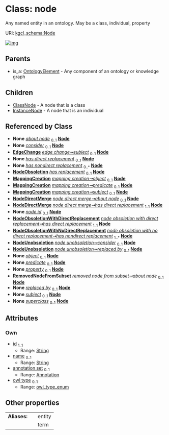 
# Class: node


Any named entity in an ontology. May be a class, individual, property

URI: [kgcl_schema:Node](https://w3id.org/kgcl-schema/Node)


[![img](https://yuml.me/diagram/nofunky;dir:TB/class/[RemovedNodeFromSubset],[OntologyElement],[NodeUnobsoletion],[NodeObsoletionWithNoDirectReplacement],[NodeObsoletionWithDirectReplacement],[NodeObsoletion],[NodeDirectMerge],[Annotation]<annotation%20set%200..1-++[Node&#124;id:string;name:string%20%3F;owl_type:owl_type_enum%20%3F],[NodeChange]-%20about%20node%200..1>[Node],[EdgeChange]-%20subject%200..1>[Node],[NodeObsoletion]-%20has%20direct%20replacement%200..1>[Node],[NodeObsoletion]-%20has%20nondirect%20replacement%200..*>[Node],[MappingCreation]-%20object%200..1>[Node],[MappingCreation]-%20predicate%200..1>[Node],[MappingCreation]-%20subject%200..1>[Node],[NodeDirectMerge]-%20about%20node%200..1>[Node],[NodeDirectMerge]-%20has%20direct%20replacement%201..1>[Node],[NodeCreation]-%20node%20id%200..1>[Node],[NodeObsoletionWithDirectReplacement]-%20has%20direct%20replacement%201..1>[Node],[NodeObsoletionWithNoDirectReplacement]-%20has%20nondirect%20replacement%201..*>[Node],[NodeUnobsoletion]-%20consider%200..1>[Node],[NodeUnobsoletion]-%20replaced%20by%200..1>[Node],[EdgeCreation]-%20object%200..1>[Node],[EdgeDeletion]-%20object%200..1>[Node],[EdgeObsoletion]-%20object%200..1>[Node],[MappingCreation]-%20object(i)%200..1>[Node],[Edge]-%20object%200..1>[Node],[EdgeCreation]-%20predicate%200..1>[Node],[EdgeDeletion]-%20predicate%200..1>[Node],[EdgeObsoletion]-%20predicate%200..1>[Node],[MappingCreation]-%20predicate(i)%200..1>[Node],[Edge]-%20predicate%200..1>[Node],[PropertyValue]-%20property%200..1>[Node],[Annotation]-%20property(i)%200..1>[Node],[RemovedNodeFromSubset]-%20about%20node%200..1>[Node],[EdgeCreation]-%20subject%200..1>[Node],[EdgeDeletion]-%20subject%200..1>[Node],[EdgeObsoletion]-%20subject%200..1>[Node],[MappingCreation]-%20subject(i)%200..1>[Node],[Edge]-%20subject%200..1>[Node],[ClassCreation]-%20superclass%200..1>[Node],[Node]^-[InstanceNode],[Node]^-[ClassNode],[OntologyElement]^-[Node],[PropertyValue],[NodeCreation],[NodeChange],[MappingCreation],[InstanceNode],[EdgeObsoletion],[EdgeDeletion],[EdgeCreation],[EdgeChange],[Edge],[ClassNode],[ClassCreation],[Annotation])](https://yuml.me/diagram/nofunky;dir:TB/class/[RemovedNodeFromSubset],[OntologyElement],[NodeUnobsoletion],[NodeObsoletionWithNoDirectReplacement],[NodeObsoletionWithDirectReplacement],[NodeObsoletion],[NodeDirectMerge],[Annotation]<annotation%20set%200..1-++[Node&#124;id:string;name:string%20%3F;owl_type:owl_type_enum%20%3F],[NodeChange]-%20about%20node%200..1>[Node],[EdgeChange]-%20subject%200..1>[Node],[NodeObsoletion]-%20has%20direct%20replacement%200..1>[Node],[NodeObsoletion]-%20has%20nondirect%20replacement%200..*>[Node],[MappingCreation]-%20object%200..1>[Node],[MappingCreation]-%20predicate%200..1>[Node],[MappingCreation]-%20subject%200..1>[Node],[NodeDirectMerge]-%20about%20node%200..1>[Node],[NodeDirectMerge]-%20has%20direct%20replacement%201..1>[Node],[NodeCreation]-%20node%20id%200..1>[Node],[NodeObsoletionWithDirectReplacement]-%20has%20direct%20replacement%201..1>[Node],[NodeObsoletionWithNoDirectReplacement]-%20has%20nondirect%20replacement%201..*>[Node],[NodeUnobsoletion]-%20consider%200..1>[Node],[NodeUnobsoletion]-%20replaced%20by%200..1>[Node],[EdgeCreation]-%20object%200..1>[Node],[EdgeDeletion]-%20object%200..1>[Node],[EdgeObsoletion]-%20object%200..1>[Node],[MappingCreation]-%20object(i)%200..1>[Node],[Edge]-%20object%200..1>[Node],[EdgeCreation]-%20predicate%200..1>[Node],[EdgeDeletion]-%20predicate%200..1>[Node],[EdgeObsoletion]-%20predicate%200..1>[Node],[MappingCreation]-%20predicate(i)%200..1>[Node],[Edge]-%20predicate%200..1>[Node],[PropertyValue]-%20property%200..1>[Node],[Annotation]-%20property(i)%200..1>[Node],[RemovedNodeFromSubset]-%20about%20node%200..1>[Node],[EdgeCreation]-%20subject%200..1>[Node],[EdgeDeletion]-%20subject%200..1>[Node],[EdgeObsoletion]-%20subject%200..1>[Node],[MappingCreation]-%20subject(i)%200..1>[Node],[Edge]-%20subject%200..1>[Node],[ClassCreation]-%20superclass%200..1>[Node],[Node]^-[InstanceNode],[Node]^-[ClassNode],[OntologyElement]^-[Node],[PropertyValue],[NodeCreation],[NodeChange],[MappingCreation],[InstanceNode],[EdgeObsoletion],[EdgeDeletion],[EdgeCreation],[EdgeChange],[Edge],[ClassNode],[ClassCreation],[Annotation])

## Parents

 *  is_a: [OntologyElement](OntologyElement.md) - Any component of an ontology or knowledge graph

## Children

 * [ClassNode](ClassNode.md) - A node that is a class
 * [InstanceNode](InstanceNode.md) - A node that is an individual

## Referenced by Class

 *  **None** *[about node](about_node.md)*  <sub>0..1</sub>  **[Node](Node.md)**
 *  **None** *[consider](consider.md)*  <sub>0..1</sub>  **[Node](Node.md)**
 *  **[EdgeChange](EdgeChange.md)** *[edge change➞subject](edge_change_subject.md)*  <sub>0..1</sub>  **[Node](Node.md)**
 *  **None** *[has direct replacement](has_direct_replacement.md)*  <sub>0..1</sub>  **[Node](Node.md)**
 *  **None** *[has nondirect replacement](has_nondirect_replacement.md)*  <sub>0..\*</sub>  **[Node](Node.md)**
 *  **[NodeObsoletion](NodeObsoletion.md)** *[has replacement](has_replacement.md)*  <sub>0..1</sub>  **[Node](Node.md)**
 *  **[MappingCreation](MappingCreation.md)** *[mapping creation➞object](mapping_creation_object.md)*  <sub>0..1</sub>  **[Node](Node.md)**
 *  **[MappingCreation](MappingCreation.md)** *[mapping creation➞predicate](mapping_creation_predicate.md)*  <sub>0..1</sub>  **[Node](Node.md)**
 *  **[MappingCreation](MappingCreation.md)** *[mapping creation➞subject](mapping_creation_subject.md)*  <sub>0..1</sub>  **[Node](Node.md)**
 *  **[NodeDirectMerge](NodeDirectMerge.md)** *[node direct merge➞about node](node_direct_merge_about_node.md)*  <sub>0..1</sub>  **[Node](Node.md)**
 *  **[NodeDirectMerge](NodeDirectMerge.md)** *[node direct merge➞has direct replacement](node_direct_merge_has_direct_replacement.md)*  <sub>1..1</sub>  **[Node](Node.md)**
 *  **None** *[node id](node_id.md)*  <sub>0..1</sub>  **[Node](Node.md)**
 *  **[NodeObsoletionWithDirectReplacement](NodeObsoletionWithDirectReplacement.md)** *[node obsoletion with direct replacement➞has direct replacement](node_obsoletion_with_direct_replacement_has_direct_replacement.md)*  <sub>1..1</sub>  **[Node](Node.md)**
 *  **[NodeObsoletionWithNoDirectReplacement](NodeObsoletionWithNoDirectReplacement.md)** *[node obsoletion with no direct replacement➞has nondirect replacement](node_obsoletion_with_no_direct_replacement_has_nondirect_replacement.md)*  <sub>1..\*</sub>  **[Node](Node.md)**
 *  **[NodeUnobsoletion](NodeUnobsoletion.md)** *[node unobsoletion➞consider](node_unobsoletion_consider.md)*  <sub>0..1</sub>  **[Node](Node.md)**
 *  **[NodeUnobsoletion](NodeUnobsoletion.md)** *[node unobsoletion➞replaced by](node_unobsoletion_replaced_by.md)*  <sub>0..1</sub>  **[Node](Node.md)**
 *  **None** *[object](object.md)*  <sub>0..1</sub>  **[Node](Node.md)**
 *  **None** *[predicate](predicate.md)*  <sub>0..1</sub>  **[Node](Node.md)**
 *  **None** *[property](property.md)*  <sub>0..1</sub>  **[Node](Node.md)**
 *  **[RemovedNodeFromSubset](RemovedNodeFromSubset.md)** *[removed node from subset➞about node](removed_node_from_subset_about_node.md)*  <sub>0..1</sub>  **[Node](Node.md)**
 *  **None** *[replaced by](replaced_by.md)*  <sub>0..1</sub>  **[Node](Node.md)**
 *  **None** *[subject](subject.md)*  <sub>0..1</sub>  **[Node](Node.md)**
 *  **None** *[superclass](superclass.md)*  <sub>0..1</sub>  **[Node](Node.md)**

## Attributes


### Own

 * [id](id.md)  <sub>1..1</sub>
     * Range: [String](types/String.md)
 * [name](name.md)  <sub>0..1</sub>
     * Range: [String](types/String.md)
 * [annotation set](annotation_set.md)  <sub>0..1</sub>
     * Range: [Annotation](Annotation.md)
 * [owl type](owl_type.md)  <sub>0..1</sub>
     * Range: [owl_type_enum](owl_type_enum.md)

## Other properties

|  |  |  |
| --- | --- | --- |
| **Aliases:** | | entity |
|  | | term |

